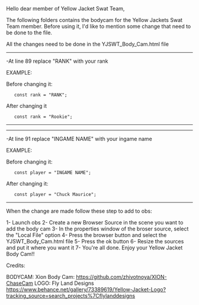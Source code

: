 Hello dear member of Yellow Jacket Swat Team,

The following folders contains the bodycam for the Yellow Jackets Swat Team member.
Before using it, I'd like to mention some change that need to be done to the file.

All the changes need to be done in the YJSWT_Body_Cam.html file

____________________________________________________________________________
-At line 89 replace "RANK" with your rank

EXAMPLE: 

  Before changing it:

       const rank = "RANK";

  After changing it

       const rank = "Rookie";
____________________________________________________________________________

____________________________________________________________________________
-At line 91 replace "INGAME NAME" with your ingame name

EXAMPLE:

  Before changing it:

       const player = "INGAME NAME";

  After changing it:

       const player = "Chuck Maurice";
____________________________________________________________________________

When the change are made follow these step to add to obs: 

1- Launch obs
2- Create a new Browser Source in the scene you want to add the body cam
3- In the properties window of the broser source, select the "Local File" option
4- Press the browser button and select the YJSWT_Body_Cam.html file
5- Press the ok button
6- Resize the sources and put it where you want it
7- You're all done. Enjoy your Yellow Jacket Body Cam!!

Credits:

BODYCAM: Xion Body Cam: https://github.com/zhivotnoya/XION-ChaseCam
LOGO: Fly Land Designs  https://www.behance.net/gallery/73389619/Yellow-Jacket-Logo?tracking_source=search_projects%7Cflylanddesigns
